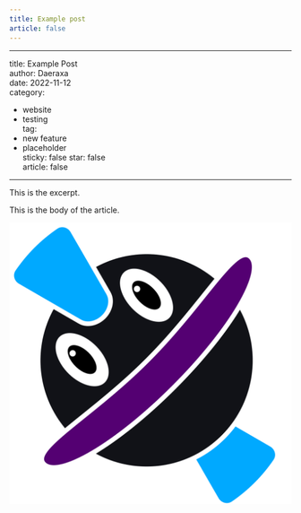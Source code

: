 ```yaml
---
title: Example post
article: false
---
```


<!--Everything below this line is the example post. The above is necessary just to hide it completely from the website-->

---

title: Example Post  
author: Daeraxa  
date: 2022-11-12  
category:

- website
- testing  
  tag:
- new feature
- placeholder  
  sticky: false
  star: false  
  article: false

---

This is the excerpt.

<!-- more -->

This is the body of the article.

![image](./assets/test.png)
